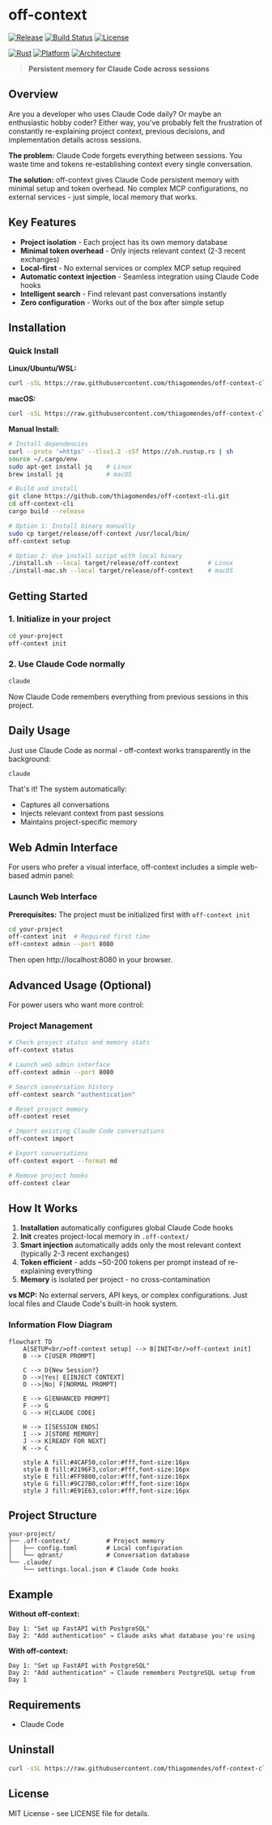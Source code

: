 # off-context

[![Release](https://img.shields.io/github/v/release/thiagomendes/off-context-cli)](https://github.com/thiagomendes/off-context-cli/releases)
[![Build Status](https://img.shields.io/github/actions/workflow/status/thiagomendes/off-context-cli/off-context-cli-release.yml)](https://github.com/thiagomendes/off-context-cli/actions)
[![License](https://img.shields.io/github/license/thiagomendes/off-context-cli)](LICENSE)

[![Rust](https://img.shields.io/badge/rust-1.70+-orange.svg)](https://www.rust-lang.org)
[![Platform](https://img.shields.io/badge/platform-linux%20%7C%20macos-blue)](https://github.com/thiagomendes/off-context-cli/releases)
[![Architecture](https://img.shields.io/badge/arch-x86__64%20%7C%20arm64-green)](https://github.com/thiagomendes/off-context-cli/releases)

> **Persistent memory for Claude Code across sessions**

## Overview

Are you a developer who uses Claude Code daily? Or maybe an enthusiastic hobby coder? Either way, you've probably felt the frustration of constantly re-explaining project context, previous decisions, and implementation details across sessions.

**The problem:** Claude Code forgets everything between sessions. You waste time and tokens re-establishing context every single conversation.

**The solution:** off-context gives Claude Code persistent memory with minimal setup and token overhead. No complex MCP configurations, no external services - just simple, local memory that works.

## Key Features

- **Project isolation** - Each project has its own memory database
- **Minimal token overhead** - Only injects relevant context (2-3 recent exchanges)
- **Local-first** - No external services or complex MCP setup required
- **Automatic context injection** - Seamless integration using Claude Code hooks
- **Intelligent search** - Find relevant past conversations instantly
- **Zero configuration** - Works out of the box after simple setup

## Installation

### Quick Install

**Linux/Ubuntu/WSL:**
```bash
curl -sSL https://raw.githubusercontent.com/thiagomendes/off-context-cli/main/install.sh | bash
```

**macOS:**
```bash
curl -sSL https://raw.githubusercontent.com/thiagomendes/off-context-cli/main/install-mac.sh | bash
```

**Manual Install:**
```bash
# Install dependencies
curl --proto '=https' --tlsv1.2 -sSf https://sh.rustup.rs | sh
source ~/.cargo/env
sudo apt-get install jq    # Linux
brew install jq            # macOS

# Build and install
git clone https://github.com/thiagomendes/off-context-cli.git
cd off-context-cli
cargo build --release

# Option 1: Install binary manually
sudo cp target/release/off-context /usr/local/bin/
off-context setup

# Option 2: Use install script with local binary
./install.sh --local target/release/off-context        # Linux
./install-mac.sh --local target/release/off-context    # macOS
```

## Getting Started

### 1. Initialize in your project
```bash
cd your-project
off-context init
```

### 2. Use Claude Code normally
```bash
claude
```

Now Claude Code remembers everything from previous sessions in this project.

## Daily Usage

Just use Claude Code as normal - off-context works transparently in the background:

```bash
claude
```

That's it! The system automatically:
- Captures all conversations
- Injects relevant context from past sessions
- Maintains project-specific memory

## Web Admin Interface

For users who prefer a visual interface, off-context includes a simple web-based admin panel:

### Launch Web Interface

**Prerequisites:** The project must be initialized first with `off-context init`

```bash
cd your-project
off-context init  # Required first time
off-context admin --port 8080
```

Then open http://localhost:8080 in your browser.


## Advanced Usage (Optional)

For power users who want more control:

### Project Management
```bash
# Check project status and memory stats
off-context status

# Launch web admin interface
off-context admin --port 8080

# Search conversation history
off-context search "authentication"

# Reset project memory
off-context reset

# Import existing Claude Code conversations
off-context import

# Export conversations
off-context export --format md

# Remove project hooks
off-context clear
```

## How It Works

1. **Installation** automatically configures global Claude Code hooks
2. **Init** creates project-local memory in `.off-context/`
3. **Smart injection** automatically adds only the most relevant context (typically 2-3 recent exchanges)
4. **Token efficient** - adds ~50-200 tokens per prompt instead of re-explaining everything
5. **Memory** is isolated per project - no cross-contamination

**vs MCP:** No external servers, API keys, or complex configurations. Just local files and Claude Code's built-in hook system.

### Information Flow Diagram

```mermaid
flowchart TD
    A[SETUP<br/>off-context setup] --> B[INIT<br/>off-context init]
    B --> C[USER PROMPT]
    
    C --> D{New Session?}
    D -->|Yes| E[INJECT CONTEXT]
    D -->|No| F[NORMAL PROMPT]
    
    E --> G[ENHANCED PROMPT]
    F --> G
    G --> H[CLAUDE CODE]
    
    H --> I[SESSION ENDS]
    I --> J[STORE MEMORY]
    J --> K[READY FOR NEXT]
    K --> C
    
    style A fill:#4CAF50,color:#fff,font-size:16px
    style B fill:#2196F3,color:#fff,font-size:16px
    style E fill:#FF9800,color:#fff,font-size:16px
    style G fill:#9C27B0,color:#fff,font-size:16px
    style J fill:#E91E63,color:#fff,font-size:16px
```

## Project Structure

```
your-project/
├── .off-context/          # Project memory
│   ├── config.toml        # Local configuration  
│   └── qdrant/            # Conversation database
└── .claude/
    └── settings.local.json # Claude Code hooks
```

## Example

**Without off-context:**
```
Day 1: "Set up FastAPI with PostgreSQL"
Day 2: "Add authentication" → Claude asks what database you're using
```

**With off-context:**
```  
Day 1: "Set up FastAPI with PostgreSQL"
Day 2: "Add authentication" → Claude remembers PostgreSQL setup from Day 1
```

## Requirements

- Claude Code

## Uninstall

```bash
curl -sSL https://raw.githubusercontent.com/thiagomendes/off-context-cli/main/uninstall.sh | bash
```

## License

MIT License - see LICENSE file for details.